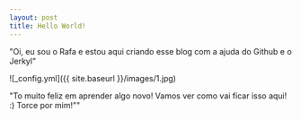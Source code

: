 ```yaml
---
layout: post
title: Hello World!
---
```


"Oi, eu sou o Rafa e estou aqui criando esse blog com a ajuda do Github e o Jerkyl"

![_config.yml]({{ site.baseurl }}/images/1.jpg)

"To muito feliz em aprender algo novo! Vamos ver como vai ficar isso aqui! :) Torce por mim!""
